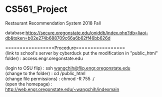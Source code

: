 # CS561_Project
Restaurant Recommendation System
2018 Fall

database:https://secure.oregonstate.edu/oniddb/index.php?db=liaoi-db&token=b02e274b688709c66a6b62ff46bb626d

=================Procedure================= <br />
(link to school's server by cyberduck
  put the modification in "public_html" folder) : access.engr.oregonstate.edu
 
(login to OSU flip)                             : ssh wangchih@flip.engr.oregonstate.edu  <br />
(change to the folder)                          : cd /public_html <br />
(change file permissions)                       : chmod -R 755 ./ <br />
(open the homepage)                             : http://web.engr.oregonstate.edu/~wangchih/indexmain <br />
